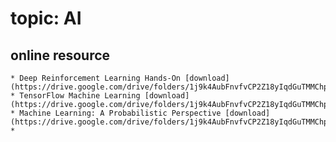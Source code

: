 # topic: AI

## online resource
    * Deep Reinforcement Learning Hands-On [download](https://drive.google.com/drive/folders/1j9k4AubFnvfvCP2Z18yIqdGuTMMChpa6)
    * TensorFlow Machine Learning [download](https://drive.google.com/drive/folders/1j9k4AubFnvfvCP2Z18yIqdGuTMMChpa6)
    * Machine Learning: A Probabilistic Perspective [download](https://drive.google.com/drive/folders/1j9k4AubFnvfvCP2Z18yIqdGuTMMChpa6)
    * 


